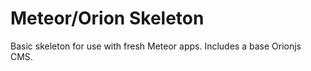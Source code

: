 
# Meteor/Orion Skeleton

Basic skeleton for use with fresh Meteor apps. Includes a base Orionjs CMS.

